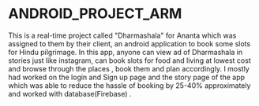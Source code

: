 # ANDROID_PROJECT_ARM

This is a real-time project called "Dharmashala" for Ananta which was assigned to them by their client, an android application to book some slots for Hindu pilgrimage.
In this app, anyone can view ad of Dharmashala in stories just like instagram, can book slots for food and living at lowest cost and browse through the places , book them and plan accordingly.
I mostly had worked on the login and Sign up page and the story page of the app which was able to reduce the hassle of booking by 25-40% approximately and worked with database(Firebase) . 
